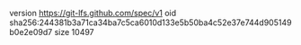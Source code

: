version https://git-lfs.github.com/spec/v1
oid sha256:244381b3a71ca34ba7c5ca6010d133e5b50ba4c52e37e744d905149b0e2e09d7
size 10497
